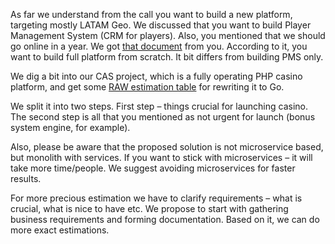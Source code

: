 As far we understand from the call you want to build a new platform, targeting mostly LATAM Geo.
We discussed that you want to build Player Management System (CRM for players). Also, you mentioned that we should go online in a year.
We got [that document](https://docs.google.com/document/d/1iDMjngB6uqM3Zheg8BT8aA__wjMl-M_bAjOkArTjnh8/edit) from you.
According to it, you want to build full platform from scratch. It bit differs from building PMS only.

We dig a bit into our CAS project, which is a fully operating PHP casino platform, and get some [RAW estimation table](https://docs.google.com/spreadsheets/d/15ca5u2l7CqabNHkjlapY6ir3-eVnWM9N50tmqLyG8-Q/edit?usp=sharing) for rewriting it to Go.

We split it into two steps. First step – things crucial for launching casino. The second step is all that you mentioned as not urgent for launch (bonus system engine, for example).

Also, please be aware that the proposed solution is not microservice based, but monolith with services. If you want to stick with microservices – it will take more time/people. We suggest avoiding microservices for faster results.

For more precious estimation we have to clarify requirements – what is crucial, what is nice to have etc. We propose to start with gathering business requirements and forming documentation. Based on it, we can do more exact estimations.

